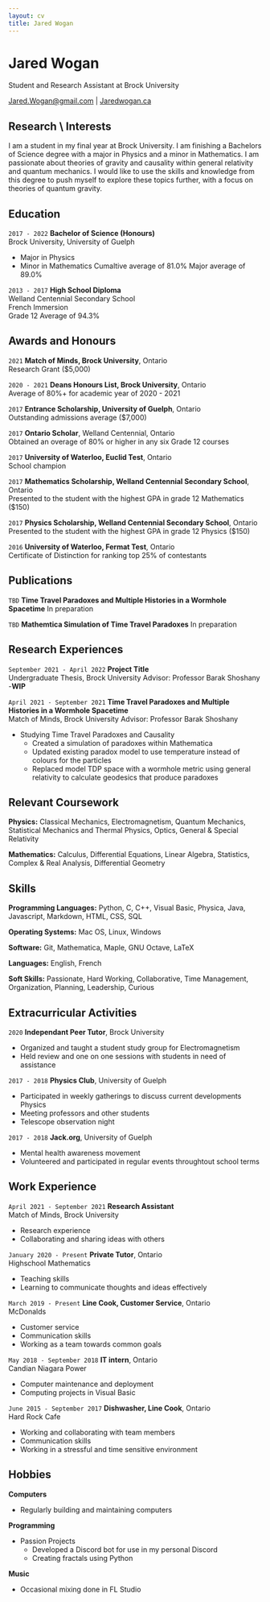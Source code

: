 ```yaml
---
layout: cv
title: Jared Wogan
---
```

# Jared Wogan
Student and Research Assistant at Brock University

<div id="webaddress">
<a href="mailto:jared.wogan@gmail.com">Jared.Wogan@gmail.com</a>
| <a href="https://jaredwogan.ca">Jaredwogan.ca</a>
</div>


## Research \ Interests

I am a student in my final year at Brock University. I am finishing a Bachelors of Science degree with a
major in Physics and a minor in Mathematics. I am passionate about theories of gravity and causality
within general relativity and quantum mechanics. I would like to use the skills and knowledge from this degree
to push myself to explore these topics further, with a focus on theories of quantum gravity.


## Education

`2017 - 2022`
__Bachelor of Science (Honours)__ \
Brock University, University of Guelph
- Major in Physics
- Minor in Mathematics
Cumaltive average of 81.0%
Major average of 89.0%

`2013 - 2017`
__High School Diploma__ \
Welland Centennial Secondary School \
French Immersion \
Grade 12 Average of 94.3%


## Awards and Honours

`2021`
__Match of Minds, Brock University__, Ontario \
Research Grant ($5,000)

`2020 - 2021`
__Deans Honours List, Brock University__, Ontario \
Average of 80%+ for academic year of 2020 - 2021

`2017`
__Entrance Scholarship, University of Guelph__, Ontario \
Outstanding admissions average ($7,000)

`2017`
__Ontario Scholar__, Welland Centennial, Ontario \
Obtained an overage of 80% or higher in any six Grade 12 courses

`2017`
__University of Waterloo, Euclid Test__, Ontario \
School champion

`2017`
__Mathematics Scholarship, Welland Centennial Secondary School__, Ontario \
Presented to the student with the highest GPA in grade 12 Mathematics ($150)

`2017`
__Physics Scholarship, Welland Centennial Secondary School__, Ontario \
Presented to the student with the highest GPA in grade 12 Physics ($150)

`2016`
__University of Waterloo, Fermat Test__, Ontario \
Certificate of Distinction for ranking top 25% of contestants


## Publications

`TBD`
__Time Travel Paradoxes and Multiple Histories in a Wormhole Spacetime__
In preparation

`TBD`
__Mathemtica Simulation of Time Travel Paradoxes__
In preparation


## Research Experiences

`September 2021 - April 2022`
__Project Title__\
Undergraduate Thesis, Brock University
Advisor: Professor Barak Shoshany
-__WIP__

`April 2021 - September 2021`
__Time Travel Paradoxes and Multiple Histories in a Wormhole Spacetime__\
Match of Minds, Brock University
Advisor: Professor Barak Shoshany
- Studying Time Travel Paradoxes and Causality
    - Created a simulation of paradoxes within Mathematica
    - Updated existing paradox model to use temperature instead of colours for the particles
    - Replaced model TDP space with a wormhole metric using general relativity to calculate geodesics that produce paradoxes


## Relevant Coursework

__Physics:__ Classical Mechanics, Electromagnetism, Quantum Mechanics, Statistical Mechanics and Thermal Physics, Optics, General & Special Relativity

__Mathematics:__ Calculus, Differential Equations, Linear Algebra, Statistics, Complex & Real Analysis, Differential Geometry


## Skills

__Programming Languages:__ Python, C, C++, Visual Basic, Physica, Java, Javascript, Markdown, HTML, CSS, SQL

__Operating Systems:__ Mac OS, Linux, Windows

__Software:__ Git, Mathematica, Maple, GNU Octave, LaTeX

__Languages:__ English, French

__Soft Skills:__ Passionate, Hard Working, Collaborative, Time Management, Organization, Planning, Leadership, Curious


## Extracurricular Activities

`2020`
__Independant Peer Tutor__, Brock University
- Organized and taught a student study group for Electromagnetism
- Held review and one on one sessions with students in need of assistance

`2017 - 2018`
__Physics Club__, University of Guelph
- Participated in weekly gatherings to discuss current developments Physics
- Meeting professors and other students
- Telescope observation night

`2017 - 2018`
__Jack.org__, University of Guelph
- Mental health awareness movement
- Volunteered and participated in regular events throughtout school terms


## Work Experience

`April 2021 - September 2021`
__Research Assistant__\
Match of Minds, Brock University
- Research experience
- Collaborating and sharing ideas with others

`January 2020 - Present`
__Private Tutor__, Ontario \
Highschool Mathematics
- Teaching skills
- Learning to communicate thoughts and ideas effectively

`March 2019 - Present`
__Line Cook, Customer Service__, Ontario \
McDonalds
- Customer service
- Communication skills
- Working as a team towards common goals

`May 2018 - September 2018`
__IT intern__, Ontario \
Candian Niagara Power
- Computer maintenance and deployment
- Computing projects in Visual Basic

`June 2015 - September 2017`
__Dishwasher, Line Cook__, Ontario \
Hard Rock Cafe
- Working and collaborating with team members
- Communication skills
- Working in a stressful and time sensitive environment


## Hobbies

__Computers__
- Regularly building and maintaining computers

__Programming__
- Passion Projects
    - Developed a Discord bot for use in my personal Discord
    - Creating fractals using Python

__Music__
- Occasional mixing done in FL Studio






